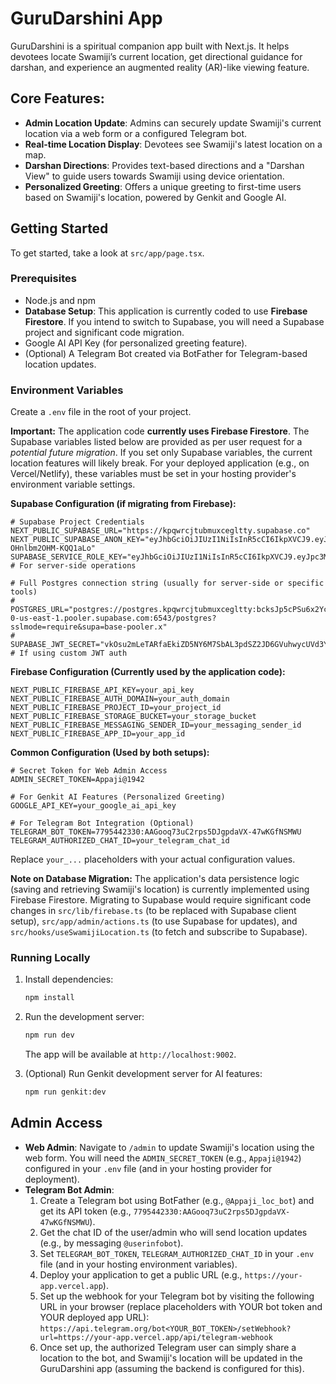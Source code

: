 
# GuruDarshini App

GuruDarshini is a spiritual companion app built with Next.js. It helps devotees locate Swamiji’s current location, get directional guidance for darshan, and experience an augmented reality (AR)-like viewing feature.

## Core Features:

*   **Admin Location Update**: Admins can securely update Swamiji's current location via a web form or a configured Telegram bot.
*   **Real-time Location Display**: Devotees see Swamiji's latest location on a map.
*   **Darshan Directions**: Provides text-based directions and a "Darshan View" to guide users towards Swamiji using device orientation.
*   **Personalized Greeting**: Offers a unique greeting to first-time users based on Swamiji's location, powered by Genkit and Google AI.

## Getting Started

To get started, take a look at `src/app/page.tsx`.

### Prerequisites

*   Node.js and npm
*   **Database Setup**: This application is currently coded to use **Firebase Firestore**. If you intend to switch to Supabase, you will need a Supabase project and significant code migration.
*   Google AI API Key (for personalized greeting feature).
*   (Optional) A Telegram Bot created via BotFather for Telegram-based location updates.

### Environment Variables

Create a `.env` file in the root of your project.

**Important:** The application code **currently uses Firebase Firestore**. The Supabase variables listed below are provided as per user request for a *potential future migration*. If you set only Supabase variables, the current location features will likely break. For your deployed application (e.g., on Vercel/Netlify), these variables must be set in your hosting provider's environment variable settings.

**Supabase Configuration (if migrating from Firebase):**
```env
# Supabase Project Credentials
NEXT_PUBLIC_SUPABASE_URL="https://kpqwrcjtubmuxcegltty.supabase.co"
NEXT_PUBLIC_SUPABASE_ANON_KEY="eyJhbGciOiJIUzI1NiIsInR5cCI6IkpXVCJ9.eyJpc3MiOiJzdXBhYmFzZSIsInJlZiI6ImtwcXdyY2p0dWJtdXhjZWdsdHR5Iiwicm9sZSI6ImFub24iLCJpYXQiOjE3NDgwMzI1MjMsImV4cCI6MjA2MzYwODUyM30.y84yzzcxaevq9VDDEfFG7wo1-OHnlbm2OHM-KQQ1aLo"
SUPABASE_SERVICE_ROLE_KEY="eyJhbGciOiJIUzI1NiIsInR5cCI6IkpXVCJ9.eyJpc3MiOiJzdXBhYmFzZSIsInJlZiI6ImtwcXdyY2p0dWJtdXhjZWdsdHR5Iiwicm9sZSI6InNlcnZpY2Vfcm9sZSIsImlhdCI6MTc0ODAzMjUyMywiZXhwIjoyMDYzNjA4NTIzfQ.hg1UPajKifRwxT0p68CHBo2leWIaMtXtCASeK67Jkbs" # For server-side operations

# Full Postgres connection string (usually for server-side or specific tools)
# POSTGRES_URL="postgres://postgres.kpqwrcjtubmuxcegltty:bcksJp5cPSu6x2Yc@aws-0-us-east-1.pooler.supabase.com:6543/postgres?sslmode=require&supa=base-pooler.x"
# SUPABASE_JWT_SECRET="vkOsu2mLeTARfaEkiZD5NY6M7SbAL3pdSZ2JD6GVuhwycUVd3Y35D0lWskpsOPFJ19NyKq0p66NXnpKY5d3uQw==" # If using custom JWT auth
```

**Firebase Configuration (Currently used by the application code):**
```env
NEXT_PUBLIC_FIREBASE_API_KEY=your_api_key
NEXT_PUBLIC_FIREBASE_AUTH_DOMAIN=your_auth_domain
NEXT_PUBLIC_FIREBASE_PROJECT_ID=your_project_id
NEXT_PUBLIC_FIREBASE_STORAGE_BUCKET=your_storage_bucket
NEXT_PUBLIC_FIREBASE_MESSAGING_SENDER_ID=your_messaging_sender_id
NEXT_PUBLIC_FIREBASE_APP_ID=your_app_id
```

**Common Configuration (Used by both setups):**
```env
# Secret Token for Web Admin Access
ADMIN_SECRET_TOKEN=Appaji@1942

# For Genkit AI Features (Personalized Greeting)
GOOGLE_API_KEY=your_google_ai_api_key

# For Telegram Bot Integration (Optional)
TELEGRAM_BOT_TOKEN=7795442330:AAGooq73uC2rps5DJgpdaVX-47wKGfNSMWU
TELEGRAM_AUTHORIZED_CHAT_ID=your_telegram_chat_id
```

Replace `your_...` placeholders with your actual configuration values.

**Note on Database Migration:** The application's data persistence logic (saving and retrieving Swamiji's location) is currently implemented using Firebase Firestore. Migrating to Supabase would require significant code changes in `src/lib/firebase.ts` (to be replaced with Supabase client setup), `src/app/admin/actions.ts` (to use Supabase for updates), and `src/hooks/useSwamijiLocation.ts` (to fetch and subscribe to Supabase).

### Running Locally

1.  Install dependencies:
    ```bash
    npm install
    ```
2.  Run the development server:
    ```bash
    npm run dev
    ```
    The app will be available at `http://localhost:9002`.

3.  (Optional) Run Genkit development server for AI features:
    ```bash
    npm run genkit:dev
    ```

## Admin Access

*   **Web Admin**: Navigate to `/admin` to update Swamiji's location using the web form. You will need the `ADMIN_SECRET_TOKEN` (e.g., `Appaji@1942`) configured in your `.env` file (and in your hosting provider for deployment).
*   **Telegram Bot Admin**:
    1.  Create a Telegram bot using BotFather (e.g., `@Appaji_loc_bot`) and get its API token (e.g., `7795442330:AAGooq73uC2rps5DJgpdaVX-47wKGfNSMWU`).
    2.  Get the chat ID of the user/admin who will send location updates (e.g., by messaging `@userinfobot`).
    3.  Set `TELEGRAM_BOT_TOKEN`, `TELEGRAM_AUTHORIZED_CHAT_ID` in your `.env` file (and in your hosting environment variables).
    4.  Deploy your application to get a public URL (e.g., `https://your-app.vercel.app`).
    5.  Set up the webhook for your Telegram bot by visiting the following URL in your browser (replace placeholders with YOUR bot token and YOUR deployed app URL):
        `https://api.telegram.org/bot<YOUR_BOT_TOKEN>/setWebhook?url=https://your-app.vercel.app/api/telegram-webhook`
    6.  Once set up, the authorized Telegram user can simply share a location to the bot, and Swamiji's location will be updated in the GuruDarshini app (assuming the backend is configured for this).

